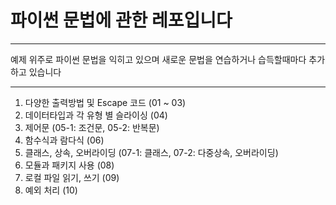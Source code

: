 # 파이썬 문법에 관한 레포입니다
---
예제 위주로 파이썬 문법을 익히고 있으며 새로운 문법을 연습하거나 습득할때마다 추가하고 있습니다

---
1. 다양한 출력방법 및 Escape 코드 (01 ~ 03)
2. 데이터타입과 각 유형 별 슬라이싱 (04)
3. 제어문 (05-1: 조건문, 05-2: 반복문)
4. 함수식과 람다식 (06)
5. 클래스, 상속, 오버라이딩 (07-1: 클래스, 07-2: 다중상속, 오버라이딩)
6. 모듈과 패키지 사용 (08)
7. 로컬 파일 읽기, 쓰기 (09)
8. 예외 처리 (10)
